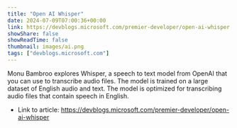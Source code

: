 ```yaml
---
title: "Open AI Whisper"
date: 2024-07-09T07:00:36+00:00
link: https://devblogs.microsoft.com/premier-developer/open-ai-whisper
showShare: false
showReadTime: false
thumbnail: images/ai.png
tags: ["devblogs.microsoft.com"]
---
```

Monu Bambroo explores Whisper, a speech to text model from OpenAI that you can use to transcribe audio files. The model is trained on a large dataset of English audio and text. The model is optimized for transcribing audio files that contain speech in English.

- Link to article: https://devblogs.microsoft.com/premier-developer/open-ai-whisper